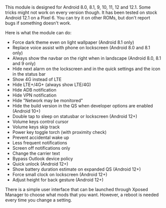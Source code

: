 This module is designed for Android 8.0, 8.1, 9, 10, 11, 12 and 12.1. Some tricks might not work on every version though. It has been tested on stock Android 12.1 on a Pixel 6. You can try it on other ROMs, but don't report bugs if something doesn't work.

Here is what the module can do:

- Force dark theme even on light wallpaper (Android 8.1 only)
- Replace voice assist with phone on lockscreen (Android 8.0 and 8.1 only)
- Always show the navbar on the right when in landscape (Android 8.0, 8.1 and 9 only)
- Hide next alarm on the lockscreen and in the quick settings and the icon in the status bar
- Show 4G instead of LTE
- Hide LTE+/4G+ (always show LTE/4G)
- Hide ADB notification
- Hide VPN notification
- Hide "Network may be monitored"
- Hide the build version in the QS when developer options are enabled (Android 10+)
- Double tap to sleep on statusbar or lockscreen (Android 12+)
- Volume keys control cursor
- Volume keys skip track
- Power key toggle torch (with proximity check)
- Prevent accidental wake up
- Less frequent notifications
- Screen off notifications only
- Change the carrier text
- Bypass Outlook device policy
- Quick unlock (Android 12+)
- Show battery duration estimate on expanded QS (Android 12+)
- Force small clock on lockscreen (Android 12+)
- Adjust height for back gesture (Android 12+)

There is a simple user interface that can be launched through Xposed Manager to choose what mods that you want. However, a reboot is needed every time you change a setting.
